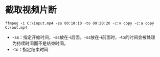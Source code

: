 # 截取视频片断

```
ffmpeg -i C:\input.mp4 -ss 00:10:10 -to 00:20:20 -c:v copy -c:a copy C:\out.mp4
```

- -ss：指定开始时间，-ss放在-i后面。-ss放在-i前面时，-to的时间会被处理为持续时间而不是结束时间。
- -to：指定结束时间

